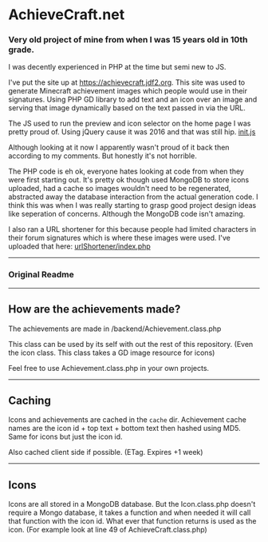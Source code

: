 # AchieveCraft.net
### Very old project of mine from when I was 15 years old in 10th grade.
I was decently experienced in PHP at the time but semi new to JS.

I've put the site up at https://achievecraft.jdf2.org. This site was used to generate Minecraft achievement images which people would use in their signatures. Using PHP GD library to add text and an icon over an image and serving that image dynamically based on the text passed in via the URL.

The JS used to run the preview and icon selector on the home page I was pretty proud of. Using jQuery cause it was 2016 and that was still hip.
[init.js](public/js/init.js)

Although looking at it now I apparently wasn't proud of it back then according to my comments. But honestly it's not horrible.

The PHP code is eh ok, everyone hates looking at code from when they were first starting out. It's pretty ok though used MongoDB to store icons uploaded, had a cache so images wouldn't need to be regenerated, abstracted away the database interaction from the actual generation code. I think this was when I was really starting to grasp good project design ideas like seperation of concerns. Although the MongoDB code isn't amazing.

I also ran a URL shortener for this because people had limited characters in their forum signatures which is where these images were used. I've uploaded that here: [urlShortener/index.php](urlShortener/index.php)

___
### Original Readme
---

## How are the achievements made?

The achievements are made in /backend/Achievement.class.php

This class can be used by its self with out the rest of this repository. (Even the icon class. This class takes a GD image resource for icons)

Feel free to use Achievement.class.php in your own projects.

___

## Caching

Icons and achievements are cached in the `cache` dir. Achievement cache names are the icon id + top text + bottom text then hashed using MD5. Same for icons but just the icon id.

Also cached client side if possible. (ETag. Expires +1 week)

___

## Icons

Icons are all stored in a MongoDB database. But the Icon.class.php doesn't require a Mongo database, it takes a function and when needed it will call that function with the icon id. What ever that function returns is used as the icon. (For example look at line 49 of AchieveCraft.class.php)
